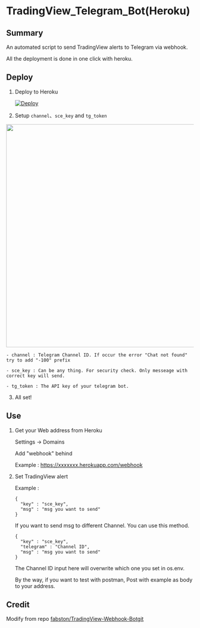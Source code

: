 # TradingView_Telegram_Bot(Heroku)

## Summary

An automated script to send TradingView alerts to Telegram via webhook.

All the deployment is done in one click with heroku.

## Deploy

1. Deploy to Heroku 

   [![Deploy](https://www.herokucdn.com/deploy/button.svg)](https://heroku.com/deploy)

2. Setup `channel`、`sce_key` and `tg_token`
<img src="https://i.imgur.com/oeeuN2V.png" width="600px">
    
    - channel : Telegram Channel ID. If occur the error "Chat not found" try to add "-100" prefix
    
    - sce_key : Can be any thing. For security check. Only messeage with correct key will send. 
    
    - tg_token : The API key of your telegram bot.

3. All set!

## Use

1. Get your Web address from Heroku

    Settings -> Domains

    Add "webhook" behind

    Example : https://xxxxxxx.herokuapp.com/webhook

2. Set TradingView alert

    Example : 
    ```
    {
      "key" : "sce_key",
      "msg" : "msg you want to send"
    } 
    ```

    If you want to send msg to different Channel. You can use this method. 

    ```
    {
      "key" : "sce_key",
      "telegram" : "Channel ID",
      "msg" : "msg you want to send"
    } 
    ```
    The Channel ID input here will overwrite which one you set in os.env.

    By the way, if you want to test with postman, Post with example as body to your address.

## Credit

Modify from repo [fabston/TradingView-Webhook-Botgit](https://github.com/fabston/TradingView-Webhook-Bot)
